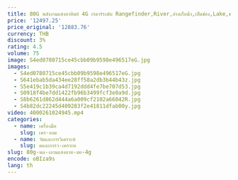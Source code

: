 ```yaml
---
title: 80G พลังงานแสงอาทิตย์ 4G เรดาร์ระดับ Rangefinder,River,อ่างเก็บน้ํา,เปิดช่อง,Lake,ชลประทานพื้นที่การตรวจสอบเซ็นเซอร์
price: '12497.25'
price_original: '12883.76'
currency: THB
discount: 3%
rating: 4.5
volume: 75
image: S4ed0780715ce45cbb09b9598e496517eG.jpg
images:
  - S4ed0780715ce45cbb09b9598e496517eG.jpg
  - S641ebab5da434ee28ff58a2db3b44b43z.jpg
  - S5e419c1b39ca4d7192ddd4fe7be707d53.jpg
  - S0918f4be7dd1422fb96b3499fcf3e0a9d.jpg
  - S8b6261d862d444a6a009cf2102a66042R.jpg
  - S4b82dc22245d409283f2e41811dfab00y.jpg
video: 4000261024945.mp4
categories:
  - name: เครื่องมือ
    slug: เคร-องม
  - name: วัดและการวิเคราะห์
    slug: ดและการว-เคราะห
slug: 80g-พล-งงานแสงอาท-ตย-4g
encode: oBIza9s
lang: th
---
```

  